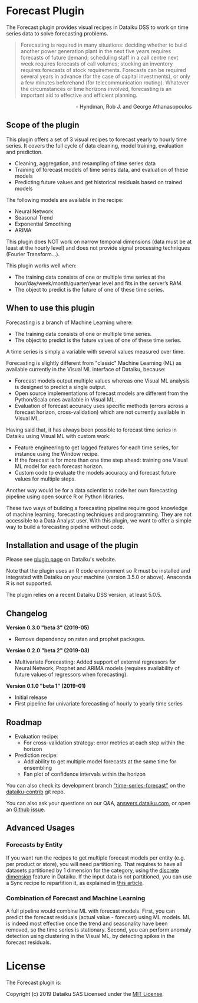 # Forecast Plugin

The Forecast plugin provides visual recipes in Dataiku DSS to work on time series data to solve forecasting problems.

>Forecasting is required in many situations: deciding whether to build another power generation plant in the next five years requires forecasts of future demand; scheduling staff in a call centre next week requires forecasts of call volumes; stocking an inventory requires forecasts of stock requirements. Forecasts can be required several years in advance (for the case of capital investments), or only a few minutes beforehand (for telecommunication routing). Whatever the circumstances or time horizons involved, forecasting is an important aid to effective and efficient planning.
<p style="text-align: right"> - Hyndman, Rob J. and George Athanasopoulos</p>


## Scope of the plugin

This plugin offers a set of 3 visual recipes to forecast yearly to hourly time series. It covers the full cycle of data cleaning, model training, evaluation and prediction.
- Cleaning, aggregation, and resampling of time series data
- Training of forecast models of time series data, and evaluation of these models
- Predicting future values and get historical residuals based on trained models

The following models are available in the recipe:
- Neural Network
- Seasonal Trend
- Exponential Smoothing
- ARIMA

This plugin does NOT work on narrow temporal dimensions (data must be at least at the hourly level) and does not provide signal processing techniques (Fourier Transform…).

This plugin works well when:
- The training data consists of one or multiple time series at the hour/day/week/month/quarter/year level and fits in the server’s RAM.
- The object to predict is the future of one of these time series.

## When to use this plugin

Forecasting is a branch of Machine Learning where:
- The training data consists of one or multiple time series.
- The object to predict is the future values of one of these time series.

A time series is simply a variable with several values measured over time.

Forecasting is slightly different from "classic" Machine Learning (ML) as available currently in the Visual ML interface of Dataiku, because:
- Forecast models output multiple values whereas one Visual ML analysis is designed to predict a single output.
- Open source implementations of forecast models are different from the Python/Scala ones available in Visual ML.
- Evaluation of forecast accuracy uses specific methods (errors across a forecast horizon, cross-validation) which are not currently available in Visual ML.

Having said that, it has always been possible to forecast time series in Dataiku using Visual ML with custom work:
- Feature engineering to get lagged features for each time series, for instance using the Window recipe.
- If the forecast is for more than one time step ahead: training one Visual ML model for each forecast horizon.
- Custom code to evaluate the models accuracy and forecast future values for multiple steps.

Another way would be for a data scientist to code her own forecasting pipeline using open source R or Python libraries.

These two ways of building a forecasting pipeline require good knowledge of machine learning, forecasting techniques and programming. They are not accessible to a Data Analyst user. With this plugin, we want to offer a simple way to build a forecasting pipeline without code.


## Installation and usage of the plugin

Please see [plugin page](https://www.dataiku.com/dss/plugins/info/forecast.html) on Dataiku's website.

Note that the plugin uses an R code environment so R must be installed and integrated with Dataiku on your machine (version 3.5.0 or above). Anaconda R is not supported.

The plugin relies on a recent Dataiku DSS version, at least 5.0.5.

## Changelog

**Version 0.3.0 "beta 3" (2019-05)**

* Remove dependency on rstan and prophet packages. 

**Version 0.2.0 "beta 2" (2019-03)**

* Multivariate Forecasting: Added support of external regressors for Neural Network, Prophet and ARIMA models (requires availability of future values of regressors when forecasting).

**Version 0.1.0 "beta 1" (2019-01)**

* Initial release
* First pipeline for univariate forecasting of hourly to yearly time series

## Roadmap

- Evaluation recipe:
     * For cross-validation strategy: error metrics at each step within the horizon
- Prediction recipe:
     * Add ability to get multiple model forecasts at the same time for ensembling
     * Fan plot of confidence intervals within the horizon

You can also check its development branch ["time-series-forecast"](https://github.com/dataiku/dataiku-contrib/tree/time-series-forecast/time-series-forecast) on the [dataiku-contrib](https://github.com/dataiku/dataiku-contrib) git repo.

You can also ask your questions on our Q&A, [answers.dataiku.com](https://answers.dataiku.com), or open an [Github issue](https://github.com/dataiku/dataiku-contrib/issues).


## Advanced Usages

### Forecasts by Entity

If you want run the recipes to get multiple forecast models per entity (e.g. per product or store), you will need partitioning. That requires to have all datasets partitioned by 1 dimension for the category, using the [discrete dimension](https://doc.dataiku.com/dss/latest/partitions/identifiers.html#discrete-dimension-identifiers) feature in Dataiku. If the input data is not partitioned, you can use a Sync recipe to repartition it, as explained in [this article](https://www.dataiku.com/learn/guide/other/partitioning/partitioning-redispatch.html).

### Combination of Forecast and Machine Learning

A full pipeline would combine ML with forecast models. First, you can predict the forecast residuals (actual value - forecast) using ML models. ML is indeed most effective once the trend and seasonality have been removed, so the time series is stationary. Second, you can perform anomaly detection using clustering in the Visual ML, by detecting spikes in the forecast residuals.

# License

The Forecast plugin is:

   Copyright (c) 2019 Dataiku SAS
   Licensed under the [MIT License](LICENSE.md).
